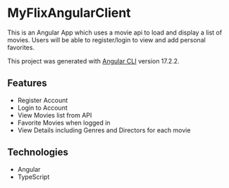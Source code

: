 # MyFlixAngularClient

This is an Angular App which uses a movie api to load and display a list of movies. Users will be able to register/login to view and add personal favorites.

This project was generated with [Angular CLI](https://github.com/angular/angular-cli) version 17.2.2.

## Features

- Register Account
- Login to Account
- View Movies list from API
- Favorite Movies when logged in
- View Details including Genres and Directors for each movie

## Technologies

- Angular
- TypeScript
